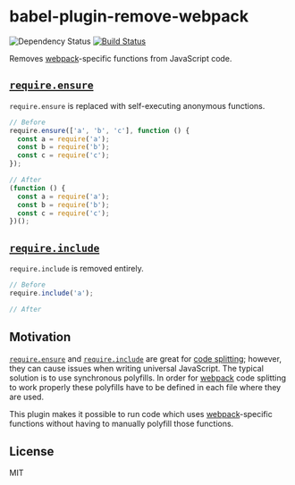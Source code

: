 # babel-plugin-remove-webpack

![Dependency Status](https://david-dm.org/knpwrs/babel-plugin-remove-webpack.svg) [![Build Status](https://travis-ci.org/knpwrs/babel-plugin-remove-webpack.svg)](https://travis-ci.org/knpwrs/babel-plugin-remove-webpack)

Removes [webpack]-specific functions from JavaScript code.

## [`require.ensure`]

`require.ensure` is replaced with self-executing anonymous functions.

```js
// Before
require.ensure(['a', 'b', 'c'], function () {
  const a = require('a');
  const b = require('b');
  const c = require('c');
});

// After
(function () {
  const a = require('a');
  const b = require('b');
  const c = require('c');
})();
```

## [`require.include`]

`require.include` is removed entirely.

```js
// Before
require.include('a');

// After

```

## Motivation

[`require.ensure`] and [`require.include`] are great for [code splitting][cs];
however, they can cause issues when writing universal JavaScript. The typical
solution is to use synchronous polyfills. In order for [webpack] code splitting
to work properly these polyfills have to be defined in each file where they are
used.

This plugin makes it possible to run code which uses [webpack]-specific
functions without having to manually polyfill those functions.

## License

MIT

[webpack]: http://webpack.github.io/ "webpack"
[cs]: https://webpack.github.io/docs/code-splitting.html "Code Splitting"
[`require.ensure`]: https://webpack.github.io/docs/code-splitting.html#require-ensure "`require.ensure`"
[`require.include`]: https://webpack.github.io/docs/code-splitting.html#require-include "`require.include`"
